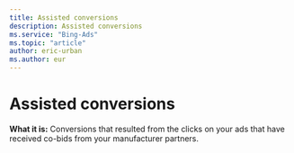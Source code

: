 ```yaml
---
title: Assisted conversions
description: Assisted conversions
ms.service: "Bing-Ads"
ms.topic: "article"
author: eric-urban
ms.author: eur
---
```


# Assisted conversions

**What it is:**     Conversions that resulted from the clicks on your ads that have received co-bids from your manufacturer partners.


